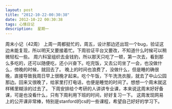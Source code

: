 ```yaml
---
layout: post
title: "2012-10-22-00:30:38"
date: 2012-10-22 00:30:38
tags: 心情日记
description:  星期一
---
```

周末小记（42周） 
	上周一周都挺忙的，周五，设计那边还出现一个bug，验证这边未能复现，所以明天又要接着忙。下周验证平台又要改，不知道什么时候可以稍微轻松一些。
周六科室组织去金钱豹，所以那天只吃了一顿，第一次去，看到那么多吃的，还可以随便吃，还小兴奋下。吃完饭，又去公司坐了一会，也没做什么，傍晚的时候，就回去了。
晚上的时间也浪费了，没做什么，但是睡的确很晚，直接导致我周日早上很晚才起来。吃个午饭，下午洗洗衣服，就去了中山公园那边。回来又很晚了，给家里打打电话，也便是睡觉的时间了。想想一个周末就这样稀里糊涂的过去了。
下周安排给个考研的人讲讲专业课，本来说这周末好好备课，可是也没看什么，只有下周利用下班的时间，好好复习一下。
这周发现网易上的公开课非常棒，特别是stanford的cs的一些课程，希望自己好好的学习下。
